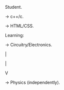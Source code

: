 Student.

-> c++/c.

-> HTML/CSS.

Learning:

-> Circuitry/Electronics.

|

|

V

-> Physics (independently).
